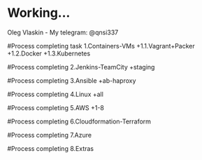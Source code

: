 # Working...
Oleg Vlaskin - My telegram: @qnsi337

#Process сompleting task 1.Containers-VMs
+1.1.Vagrant+Packer 
+1.2.Docker 
+1.3.Kubernetes 

#Process сompleting 2.Jenkins-TeamCity
+staging

#Process сompleting 3.Ansible 
+ab-haproxy

#Process сompleting 4.Linux
+all

#Process сompleting 5.AWS
+1-8

#Process сompleting 6.Cloudformation-Terraform

#Process сompleting 7.Azure

#Process сompleting 8.Extras

